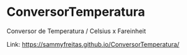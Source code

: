 # ConversorTemperatura
Conversor de Temperatura / Celsius x Fareinheit

Link: https://sammyfreitas.github.io/ConversorTemperatura/

